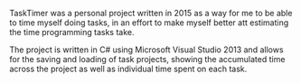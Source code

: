 TaskTimer was a personal project written in 2015 as a way for me to be able to time myself doing tasks, 
in an effort to make myself better att estimating the time programming tasks take.

The project is written in C# using Microsoft Visual Studio 2013 and allows for the saving 
and loading of task projects, showing the accumulated time across the project as well as 
individual time spent on each task.
